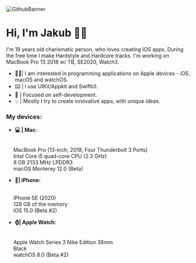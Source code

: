 ![GithubBanner](https://user-images.githubusercontent.com/41966757/123673073-5590ed80-d840-11eb-9ddd-6c1633e0dbfc.png)
# Hi, I'm Jakub 🙋‍♂️
I'm 19 years old charismatic person, who loves creating IOS apps. During the free time I make Hardstyle and Hardcore tracks. I'm working on MacBook Pro 13 2018 w/ TB, SE2020, Watch3.

-  👨‍💻| I am interested in programming applications on Apple devices - iOS, macOS and watchOS.
- ⌨️ | I use UIKit/Appkit and SwiftUI.
- 🔨 | Focused on self-development.
- 💡 | Mostly I try to create innovative apps, with unique ideas.

### My devices:
- **💻 | Mac:** </br> 
</br> 
&nbsp;&nbsp;&nbsp;&nbsp; MacBook Pro (13-inch, 2018, Four Thunderbolt 3 Ports) </br> 
&nbsp;&nbsp;&nbsp;&nbsp; Intel Core i5 quad-core CPU (2.3 GHz) </br> 
&nbsp;&nbsp;&nbsp;&nbsp; 8 GB 2133 MHz LPDDR3 </br> 
&nbsp;&nbsp;&nbsp;&nbsp; macOS Monterey 12.0 (Beta) </br> 

- **📱| iPhone:** </br> 
</br> 
&nbsp;&nbsp;&nbsp;&nbsp; iPhone SE (2020) </br> 
&nbsp;&nbsp;&nbsp;&nbsp; 128 GB of the memory </br> 
&nbsp;&nbsp;&nbsp;&nbsp; iOS 15.0 (Beta #2) </br> 

- **⌚️| Apple Watch:** </br> 
</br> 
&nbsp;&nbsp;&nbsp;&nbsp; Apple Watch Series 3 Nike Edition 38mm </br> 
&nbsp;&nbsp;&nbsp;&nbsp; Black </br> 
&nbsp;&nbsp;&nbsp;&nbsp; watchOS 8.0 (Beta #2) </br> 
